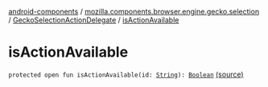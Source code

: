 [android-components](../../index.md) / [mozilla.components.browser.engine.gecko.selection](../index.md) / [GeckoSelectionActionDelegate](index.md) / [isActionAvailable](./is-action-available.md)

# isActionAvailable

`protected open fun isActionAvailable(id: `[`String`](https://kotlinlang.org/api/latest/jvm/stdlib/kotlin/-string/index.html)`): `[`Boolean`](https://kotlinlang.org/api/latest/jvm/stdlib/kotlin/-boolean/index.html) [(source)](https://github.com/mozilla-mobile/android-components/blob/master/components/browser/engine-gecko-beta/src/main/java/mozilla/components/browser/engine/gecko/selection/GeckoSelectionActionDelegate.kt#L43)